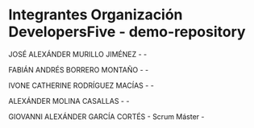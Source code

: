 # Integrantes Organización DevelopersFive - demo-repository

JOSÉ ALEXÁNDER MURILLO JIMÉNEZ -  -

FABIÁN ANDRÉS BORRERO MONTAÑO -  -

IVONE CATHERINE RODRÍGUEZ MACÍAS -  -

ALEXÁNDER MOLINA CASALLAS -  -

GIOVANNI ALEXÁNDER GARCÍA CORTÉS - Scrum Máster -
